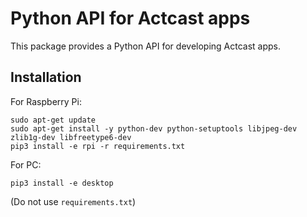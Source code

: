 # Python API for Actcast apps
This package provides a Python API for developing Actcast apps.

## Installation
For Raspberry Pi:
```
sudo apt-get update
sudo apt-get install -y python-dev python-setuptools libjpeg-dev zlib1g-dev libfreetype6-dev
pip3 install -e rpi -r requirements.txt
```  
For PC:
```
pip3 install -e desktop
```
 (Do not use `requirements.txt`)

